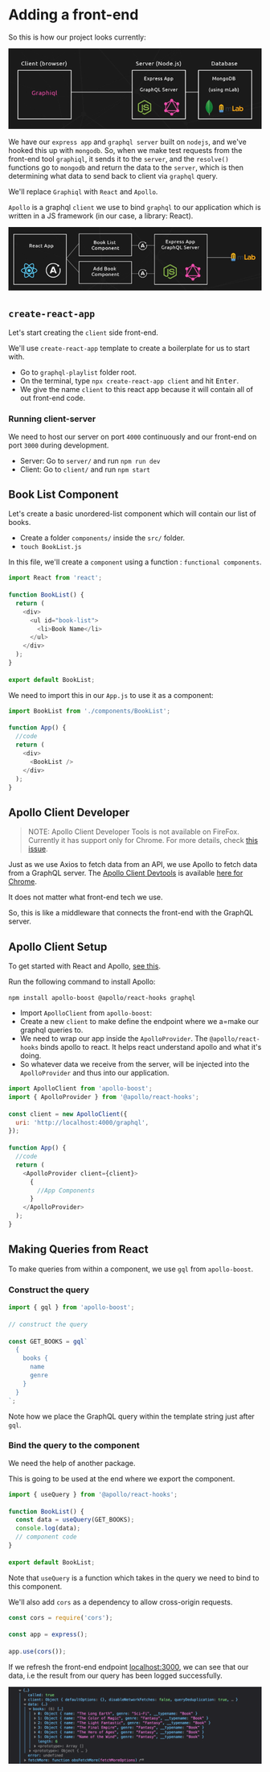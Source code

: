 # Adding a front-end

So this is how our project looks currently:

![alt text](../assets/proj-overview.png 'Project Overview')

We have our `express app` and `graphql server` built on `nodejs`, and we've hooked this up with `mongodb`. So, when we make test requests from the front-end tool `graphiql`, it sends it to the `server`, and the `resolve()` functions go to `mongodb` and return the data to the `server`, which is then determining what data to send back to client via `graphql` query.

We'll replace `Graphiql` with `React` and `Apollo`.

`Apollo` is a graphql `client` we use to bind `graphql` to our application which is written in a JS framework (in our case, a library: React).

![alt text](../assets/react-app.png 'The React App with Apollo GraphQL Client')

## `create-react-app`

Let's start creating the `client` side front-end.

We'll use `create-react-app` template to create a boilerplate for us to start with.

- Go to `graphql-playlist` folder root.
- On the terminal, type `npx create-react-app client` and hit <kbd>Enter</kbd>.
- We give the name `client` to this react app because it will contain all of out front-end code.

### Running client-server

We need to host our server on port `4000` continuously and our front-end on port `3000` during development.

- Server: Go to `server/` and run `npm run dev`
- Client: Go to `client/` and run `npm start`

## Book List Component

Let's create a basic unordered-list component which will contain our list of books.

- Create a folder `components/` inside the `src/` folder.
- `touch BookList.js`

In this file, we'll create a `component` using a function : `functional components`.

```js
import React from 'react';

function BookList() {
  return (
    <div>
      <ul id="book-list">
        <li>Book Name</li>
      </ul>
    </div>
  );
}

export default BookList;
```

We need to import this in our `App.js` to use it as a component:

```js
import BookList from './components/BookList';

function App() {
  //code
  return (
    <div>
      <BookList />
    </div>
  );
}
```

## Apollo Client Developer

> NOTE: Apollo Client Developer Tools is not available on FireFox. Currently it has support only for Chrome. For more details, check [this issue](https://github.com/apollographql/apollo-client-devtools/issues/73).

Just as we use Axios to fetch data from an API, we use Apollo to fetch data from a GraphQL server. The [Apollo Client Devtools](https://github.com/apollographql/apollo-client-devtools/) is available [here for Chrome](https://chrome.google.com/webstore/detail/apollo-client-developer-t/jdkknkkbebbapilgoeccciglkfbmbnfm).

It does not matter what front-end tech we use.

So, this is like a middleware that connects the front-end with the GraphQL server.

## Apollo Client Setup

To get started with React and Apollo, [see this](https://www.apollographql.com/docs/react/get-started/).

Run the following command to install Apollo:

`npm install apollo-boost @apollo/react-hooks graphql`

- Import `ApolloClient` from `apollo-boost`:
- Create a new `client` to make define the endpoint where we a=make our graphql queries to.
- We need to wrap our app inside the `ApolloProvider`. The `@apollo/react-hooks` binds apollo to react. It helps react understand apollo and what it's doing.
- So whatever data we receive from the server, will be injected into the `ApolloProvider` and thus into our application.

```js
import ApolloClient from 'apollo-boost';
import { ApolloProvider } from '@apollo/react-hooks';

const client = new ApolloClient({
  uri: 'http://localhost:4000/graphql',
});

function App() {
  //code
  return (
    <ApolloProvider client={client}>
      {
        //App Components
      }
    </ApolloProvider>
  );
}
```

## Making Queries from React

To make queries from within a component, we use `gql` from `apollo-boost`.

### Construct the query

```js
import { gql } from 'apollo-boost';

// construct the query

const GET_BOOKS = gql`
  {
    books {
      name
      genre
    }
  }
`;
```

Note how we place the GraphQL query within the template string just after `gql`.

### Bind the query to the component

We need the help of another package.

This is going to be used at the end where we export the component.

```js
import { useQuery } from '@apollo/react-hooks';

function BookList() {
  const data = useQuery(GET_BOOKS);
  console.log(data);
  // component code
}

export default BookList;
```

Note that `useQuery` is a function which takes in the query we need to bind to this component.

We'll also add `cors` as a dependency to allow cross-origin requests.

```js
const cors = require('cors');

const app = express();

app.use(cors());
```

If we refresh the front-end endpoint [localhost:3000](http://localhost:3000), we can see that our data, i.e the result from our query has been logged successfully.

![alt text](../assets/query-log.png 'Log query result')

